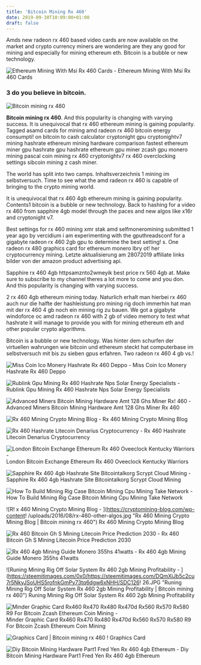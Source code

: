 ```yaml
---
title: 'Bitcoin Mining Rx 460'
date: 2019-09-30T10:09:00+01:00
draft: false
---
```


Amds new radeon rx 460 based video cards are now available on the market and crypto currency miners are wondering are they any good for mining and especially for mining ethereum eth. Bitcoin is a bubble or new technology.

![Ethereum Mining With Msi Rx 460 Cards - ](https://i.ytimg.com/vi/2nxdhhBXpBQ/hqdefault.jpg "Ethereum Mining With Msi Rx 460 Cards | Bitcoin mining rx 460") Ethereum Mining With Msi Rx 460 Cards

### 3 do you believe in bitcoin.

![Bitcoin mining rx 460](https://sc02.alicdn.com/kf/HTB1OZ5xd8TH8KJjy0Fiq6ARsXXaC/202902695/HTB1OZ5xd8TH8KJjy0Fiq6ARsXXaC.jpg "Bitcoin mining rx 460")

**Bitcoin mining rx 460**. And this popularity is changing with varying success. It is unequivocal that rx 460 ethereum mining is gaining popularity. Tagged asamd cards for mining amd radeon rx 460 bitcoin energy consumpti! on bitcoin to cash calculator cryptonight gpu cryptonightv7 mining hashrate ethereum mining hardware comparison fastest ethereum miner gpu hashrate gpu hashrate ethereum gpu miner zcash gpu monero mining pascal coin mining rx 460 cryptonightv7 rx 460 overclocking settings sibcoin mining z cash miner.

The world has split into two camps. Inhaltsverzeichnis 1 mining im selbstversuch. Time to see what the amd radeon rx 460 is capable of bringing to the crypto mining world.

It is unequivocal that rx 460 4gb ethereum mining is gaining popularity. Contents1 bitcoin is a bubble or new technology. Back to hashing for a video rx 460 from sapphire 4gb model through the paces and new algos like x16r and cryptonight v7.

Best settings for rx 460 mining xmr stak amd selfmoneromining submitted 1 year ago by vercidium i am experimenting with the gputhreadsconf for a gigabyte radeon rx 460 2gb gpu to determine the best setting! s. One radeon rx 480 graphics card for ethereum monero lbry ot! her cryptocurrency mining. Letzte aktualisierung am 28072019 affiliate links bilder von der amazon product advertising api.

Sapphire rx 460 4gb httpsamznto2wmeyik best price rx 560 4gb at. Make sure to subscribe to my channel theres a lot more to come and you don. And this popularity is changing with varying success.

2 rx 460 4gb ethereum mining today. Naturlich erhalt man hierbei rx 460 auch nur die halfte der hashleistung pro mining rig doch immerhin hat man mit der rx 460 4 gb noch ein mining rig zu bauen. We got a gigabyte windoforce oc amd radeon rx 460 with 2 gb of video memory to test what hashrate it will manage to provide you with for mining ethereum eth and other popular crypto algorithms.

Bitcoin is a bubble or new technology. Was hinter dem schurfen der virtuellen wahrungen wie bitcoin und ethereum steckt hat computerbase im selbstversuch mit bis zu sieben gpus erfahren. Two radeon rx 460 4 gb vs.!

![Miss Coin Ico Monery Hashrate Rx 460 Deppo - ](http://www.the-blockchain.com/wp-content/uploads/2017/09/sparklecoin.png "Miss Coin Ico Monery Hashrate Rx 460 Deppo | Bitcoin mining rx 460") Miss Coin Ico Monery Hashrate Rx 460 Deppo

![Rublink Gpu Mining Rx 460 Hashrate Nps Solar Energy Specialists - ](https://c.dns-shop.ru/thumb/st1/fit/820/460/dcba0bfb5a2f44f68c0a8616844076ac/a970a2f59eb2e21da673e3a0e325f796bdd707001e155b7f361699e65ed20ae8.jpg "Rublink Gpu Mining Rx 460 Hashrate Nps Solar Energy Specialists | Bitcoin mining rx 460") Rublink Gpu Mining Rx 460 Hashrate Nps Solar Energy Specialists

![Advanced Miners Bitcoin Mining Hardware Amt 128 Ghs Miner Rx!    460 - ](https://i.pinimg.com/736x/0e/b6/a7/0eb6a711daa6d6688e77e6b647f3754f--crossfire-coolers.jpg "Advanced Miners Bitcoin Mining Hardware Amt 128 Ghs Min!   er Rx 460 | Bitcoin mining rx 460") Advanced Miners Bitcoin Mining Hardware Amt 128 Ghs Miner Rx 460

![Rx 460 Mining Crypto Mining Blog - ](https://cryptomining-blog.com/wp-content/uploads/2016/08/rx-460-ethereum-hashrate.jpg "Rx 460 Mining Crypto Mining Blog | Bitcoin mining rx 460") Rx 460 Mining Crypto Mining Blog

![Rx 460 Hashrate Litecoin Denarius Cryptocurrency - ](http://i.imgur.com/jyW9U9w.png "Rx 460 Hashrate Litecoin Denarius Cryptocurrency | Bitcoin mining rx 460") Rx 460 Hashrate Litecoin Denarius Cryptocurrency

![London Bitcoin Exchange Ethereum Rx 460 Oveeclock Kentucky Warriors - ](https://www.bitcoinmythsexposed.com/wp-content/uploads/2016/08/rx-480-ethereum-bios-mod.jpg "London Bitcoin Exchange Ethereum Rx 460 Oveeclock Kentucky Warriors |!    Bitcoin mining rx 460") London Bitcoin Exchange Ethereum Rx 460 Oveeclock Kentucky Warriors

![Sapphire Rx 460 4gb Hashrate Site Bitcointalkorg Scrypt Cloud Mining - ](https://4.bp.blogspot.com/-JupRl8-N6Sc/WcOkpe25cII/AAAAAAAAA2Q/ByO0qWwSPREdxzNf0azRWYo0pPhM0rfYgCLcBGAs/s1600/profit+mining+di+eobot.PNG "Sapphire Rx 460 4gb Hashrate Site Bitcointalkorg Scrypt Cloud Mining | Bitcoin mining rx 460") Sapphire Rx 460 4gb Hashrate Site Bitcointalkorg Scrypt Cloud Mining

![How To Build Mining Rig Case Bitcoin Mining Cpu Mining Take Network - ](https://i.ytimg.com/vi/qs-LmYjgSTA/maxresdefault.jpg "How To Build Mining Rig Case Bitcoin Mining Cpu Mining Take Network | Bitcoin mining rx 460") How To Build Mining Rig Case Bitcoin Mining Cpu Mining Take Network

![R!   x 460 Mining Crypto Mining Blog - ](https://cryptomining-blog.com/wp-content!   /uploads/2016/08/rx-460-other-algos.jpg "Rx 460 Mining Crypto Mining Blog | Bitcoin mining rx 460") Rx 460 Mining Crypto Mining Blog

![Rx 460 Bitcoin Gh S Mining Litecoin Price Prediction 2030 - ](https://sites.google.com/site/jforexbevezeto/_/rsrc/1510849582064/home/banyaszas/Screenshot%20from%202017-11-16%2018:24:11.png "Rx 460 Bitcoin Gh S Mining Litecoin Price Prediction 2030 | Bitcoin mining rx 460") Rx 460 Bitcoin Gh S Mining Litecoin Price Prediction 2030

![Rx 460 4gb Mining Guide Monero 355hs 41watts - ](https://i.ytimg.com/vi/2dtgmKdkv6o/maxresdefault.jpg "Rx 460 4gb Mining Guide Monero 355hs 41watts | Bitcoin mining rx 460") Rx 460 4gb Mining Guide Monero 355hs 41watts

![Runing Mining Rig Off Solar System Rx 460 2gb Mining Profitability - ](https://steemitimages.com/0x0/https://steemitimages.com/DQmXjJb5c2cu7r5NkyJSoUHS5rofnkGmPy73tq6dgw6xNHH/SDC126!   26.JPG "Runing Mining Rig Off Solar System Rx 460 2gb Mining Profitability | Bitcoin mining rx 460") Runing Mining Rig Off Solar System Rx 460 2gb Mining Profitability

![Minder Graphic Card Rx460 Rx470 Rx480 Rx470d Rx560 Rx570 Rx580 R9 For Bitcoin Zcash Ethereum Coin Mining - ](https://image.made-in-china.com/43f34j00JAwQaukEnjcg/Minder-Graphic-Card-Rx460-Rx470-Rx480-Rx470d-Rx560-Rx570-Rx580-R9-for-Bitcoin-Zcash-Ethereum-Coin-Mining.jpg "Minder Graphic Card Rx460 Rx470 Rx480 Rx470d Rx560 Rx570 Rx580 R9 For Bitcoin Zcash Ethereum Coin Mining | Bitcoin mining rx 460") Minder Graphic Card Rx460 Rx470 Rx480 Rx470d Rx560 Rx570 Rx580 R9 For Bitcoin Zcash Ethereum Coin Mining

![](https://p.globalsources.com/IMAGES/PDT/BIG/706/B1159268706.jpg "Graphics Card | Bitcoin mining rx 460") ! Graphics Card

![Diy Bitcoin Mining Hardware Part1 Fred Yen Rx 460 4gb Ethereum - ](https://i.ytimg.com/vi/Q5hfr5poLl0/hqdefault.jpg?sqp\u003d-oaymwEWCKgBEF5IWvKriqkDCQgBFQAAiEIYAQ\u003d\u003d\u0026rs\u003dAOn4CLBGIUCUg-6gK0BSjfrGyNWx3YHnrA "Diy Bitcoin Mining Hardware Part1 Fred Yen Rx 460 4gb Ethereum | Bitcoin mining rx 460") Diy Bitcoin Mining Hardware Part1 Fred Yen Rx 460 4gb Ethereum